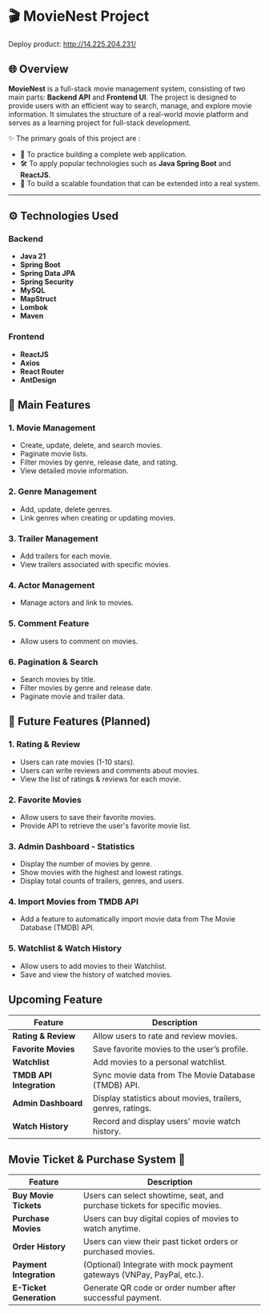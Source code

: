 # 🎬 MovieNest Project
Deploy product: http://14.225.204.231/
## 🌐 Overview

**MovieNest** is a full-stack movie management system, consisting of two main parts: **Backend API** and **Frontend UI**. The project is designed to provide users with an efficient way to search, manage, and explore movie information. It simulates the structure of a real-world movie platform and serves as a learning project for full-stack development.

✨ The primary goals of this project are :
- 🚀 To practice building a complete web application.
- 🛠️ To apply popular technologies such as **Java Spring Boot** and **ReactJS**.
- 🌱 To build a scalable foundation that can be extended into a real system.

---

## ⚙️ Technologies Used

### Backend
- **Java 21**
- **Spring Boot**
- **Spring Data JPA**
- **Spring Security**
- **MySQL**
- **MapStruct**
- **Lombok**
- **Maven**

### Frontend
- **ReactJS**
- **Axios**
- **React Router**
- **AntDesign**

## 📌 Main Features 

### 1. Movie Management
- Create, update, delete, and search movies.
- Paginate movie lists.
- Filter movies by genre, release date, and rating.
- View detailed movie information.

### 2. Genre Management
- Add, update, delete genres.
- Link genres when creating or updating movies.

### 3. Trailer Management
- Add trailers for each movie.
- View trailers associated with specific movies.

### 4. Actor Management
- Manage actors and link to movies.

### 5. Comment Feature
- Allow users to comment on movies.

### 6. Pagination & Search
- Search movies by title.
- Filter movies by genre and release date.
- Paginate movie and trailer data.

## 🌟 Future Features (Planned)

### 1. Rating & Review
- Users can rate movies (1-10 stars).
- Users can write reviews and comments about movies.
- View the list of ratings & reviews for each movie.

### 2. Favorite Movies
- Allow users to save their favorite movies.
- Provide API to retrieve the user's favorite movie list.

### 3. Admin Dashboard - Statistics
- Display the number of movies by genre.
- Show movies with the highest and lowest ratings.
- Display total counts of trailers, genres, and users.

### 4. Import Movies from TMDB API
- Add a feature to automatically import movie data from The Movie Database (TMDB) API.

### 5. Watchlist & Watch History
- Allow users to add movies to their Watchlist.
- Save and view the history of watched movies.

## Upcoming Feature

| Feature                          | Description                                                      |
|----------------------------------|---------------------------------------------------------------|
| **Rating & Review**             | Allow users to rate and review movies.                         |
| **Favorite Movies**             | Save favorite movies to the user’s profile.                    |
| **Watchlist**                   | Add movies to a personal watchlist.                            |
| **TMDB API Integration**        | Sync movie data from The Movie Database (TMDB) API.            |
| **Admin Dashboard**             | Display statistics about movies, trailers, genres, ratings.    |
| **Watch History**               | Record and display users' movie watch history.                 |


## Movie Ticket & Purchase System 💸

| Feature                        | Description                                                         |
|-------------------------------|---------------------------------------------------------------------|
| **Buy Movie Tickets**        | Users can select showtime, seat, and purchase tickets for specific movies. |
| **Purchase Movies**          | Users can buy digital copies of movies to watch anytime.            |
| **Order History**            | Users can view their past ticket orders or purchased movies.        |
| **Payment Integration**      | (Optional) Integrate with mock payment gateways (VNPay, PayPal, etc.). |
| **E-Ticket Generation**      | Generate QR code or order number after successful payment.          |
